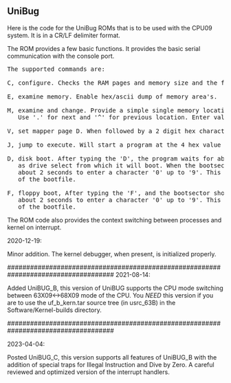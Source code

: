 ## UniBug

Here is the code for the UniBug ROMs that is to be used with the CPU09 system. It is in a CR/LF delimiter format.

The ROM provides a few basic functions. It provides the basic serial communication with the console port.

<pre>
The supported commands are:

C, configure. Checks the RAM pages and memory size and the functioning of the system timer

E, examine memory. Enable hex/ascii dump of memory area's.

M, examine and change. Provide a simple single memory location show, next, previous and change function
   Use '.' for next and '^' for previous location. Enter valid hex to change byte content.
   
V, set mapper page D. When followed by a 2 digit hex character that page is mapped in at $D000-$DFFF.

J, jump to execute. Will start a program at the 4 hex value typed after the 'J'. 

D, disk boot. After typing the 'D', the program waits for about 2 seconds, In that time a '0' or '1' may be typed
   as drive select from which it will boot. When the bootsector shows the 'uniflex' message, you have
   about 2 seconds to enter a character '0' up to '9'. This will be appended the 'uniflex' as the name
   of the bootfile.

F, floppy boot, After typing the 'F', and the bootsector shows the 'uniflex' message, you have
   about 2 seconds to enter a character '0' up to '9'. This will be appended the 'uniflex' as the name
   of the bootfile.
</pre>


The ROM code also provides the context switching between processes and kernel on interrupt.

2020-12-19:

Minor addition. The kernel debugger, when present, is initialized properly.

####################################################################################
2021-08-14:

Added UniBUG_B, this version of UniBUG supports the CPU mode switching between
63X09<->68X09 mode of the CPU. You _NEED_ this version if you are to use
the uf_b_kern.tar source tree (in usrc_63B) in the Software/Kernel-builds directory.

####################################################################################

2023-04-04:

Posted UniBUG_C, this version supports all features of UniBUG_B with the addition of 
special traps for Illegal Instruction and Dive by Zero. A careful reviewed and optimized
version of the interrupt handlers.
